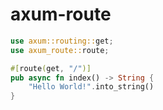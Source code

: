 # axum-route

```rust
use axum::routing::get;
use axum_route::route;

#[route(get, "/")]
pub async fn index() -> String {
    "Hello World!".into_string()
}
```
